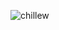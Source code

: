 ![chillew](https://user-images.githubusercontent.com/107190154/202874732-583993c2-4283-440f-adc5-b5b3f4b9235f.png)
